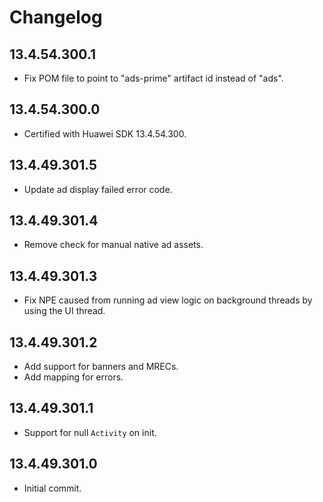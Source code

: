 # Changelog

## 13.4.54.300.1
* Fix POM file to point to "ads-prime" artifact id instead of "ads".

## 13.4.54.300.0
* Certified with Huawei SDK 13.4.54.300.

## 13.4.49.301.5
* Update ad display failed error code.

## 13.4.49.301.4
* Remove check for manual native ad assets.

## 13.4.49.301.3
* Fix NPE caused from running ad view logic on background threads by using the UI thread.

## 13.4.49.301.2
* Add support for banners and MRECs.
* Add mapping for errors.

## 13.4.49.301.1
* Support for null `Activity` on init.

## 13.4.49.301.0
* Initial commit.
